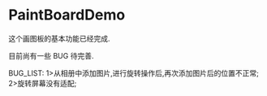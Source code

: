 # PaintBoardDemo

这个画图板的基本功能已经完成.

目前尚有一些 BUG 待完善.

BUG_LIST:
  1>从相册中添加图片,进行旋转操作后,再次添加图片后的位置不正常;
  2>旋转屏幕没有适配;
